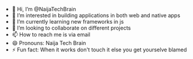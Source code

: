 - 👋 Hi, I’m @NaijaTechBrain
- 👀 I’m interested in building applications in both web and native apps
- 🌱 I’m currently learning new frameworks in js
- 💞️ I’m looking to collaborate on different projects
- 📫 How to reach me is via email
- 😄 Pronouns: Naija Tech Brain
- ⚡ Fun fact: When it works don't touch it else you get yourselve blamed

<!---
NaijaTechBrain/NaijaTechBrain is a ✨ special ✨ repository because its `README.md` (this file) appears on your GitHub profile.
You can click the Preview link to take a look at your changes.
--->
